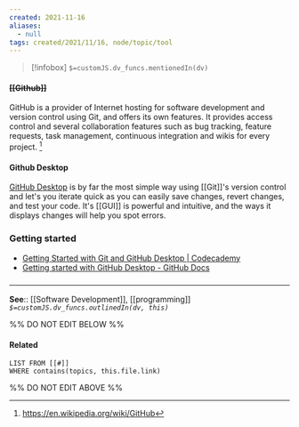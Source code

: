 ```yaml
---
created: 2021-11-16 
aliases:
  - null
tags: created/2021/11/16, node/topic/tool
---
```

> [!infobox]
`$=customJS.dv_funcs.mentionedIn(dv)`

#### <s class="topic-title">[[Github]]</s>

GitHub is a provider of Internet hosting for software development and version control using Git, and offers its own features. It provides access control and several collaboration features such as bug tracking, feature requests, task management, continuous integration and wikis for every project. 
[^1]

[^1]: https://en.wikipedia.org/wiki/GitHub

#### Github Desktop

 [GitHub Desktop](https://desktop.github.com/) is by far the most simple way using [[Git]]'s version control and let's you iterate quick as you can easily save changes, revert changes, and test your code. It's [[GUI]] is powerful and intuitive, and the ways it displays changes will help you spot errors. 

### Getting started

- [Getting Started with Git and GitHub Desktop | Codecademy](https://www.codecademy.com/articles/what-is-git-and-github-desktop)
- [Getting started with GitHub Desktop - GitHub Docs](https://docs.github.com/en/desktop/installing-and-configuring-github-desktop/overview/getting-started-with-github-desktop)

### <hr class="footnote"/>

**See**:: [[Software Development]], [[programming]]
*`$=customJS.dv_funcs.outlinedIn(dv, this)`*

%% DO NOT EDIT BELOW %%
#### Related 
```dataview
LIST FROM [[#]]
WHERE contains(topics, this.file.link)
```
%% DO NOT EDIT ABOVE %%
